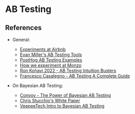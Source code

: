 # AB Testing

## References

- General:
    - [Experiments at Airbnb](https://medium.com/airbnb-engineering/experiments-at-airbnb-e2db3abf39e7)
    - [Evan Miller's AB Testing Tools](https://www.evanmiller.org/ab-testing/)
    - [PostHog AB Testing Examples](https://posthog.com/product-engineers/ab-testing-examples)
    - [How we experiment at Monzo](https://monzo.com/blog/2022/05/24/pellets-not-cannonballs-how-we-experiment-at-monzo)
    - [Ron Kohavi 2022 - AB Testing Intuition Busters](https://drive.google.com/file/d/1oK2HpKKXeQLX6gQeQpfEaCGZtNr2kR76/view)
    - [Francesco Casalegno - AB Testing A Complete Guide](https://towardsdatascience.com/a-b-testing-a-complete-guide-to-statistical-testing-e3f1db140499)

- On Bayesian AB Testing:
    - [Convoy - The Power of Bayesian AB Testing](https://medium.com/convoy-tech/the-power-of-bayesian-a-b-testing-f859d2219d5)
    - [Chris Stucchio's White Paper](https://www.chrisstucchio.com/pubs/VWO_SmartStats_technical_whitepaper.pdf)
    - [VeepeeTech Intro to Bayesian AB Testing](https://medium.com/vptech/introduction-to-bayesian-a-b-testing-in-python-df81a9b3f5fd)
